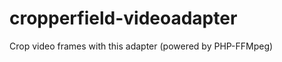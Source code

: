 cropperfield-videoadapter
=========================

Crop video frames with this adapter (powered by PHP-FFMpeg)
